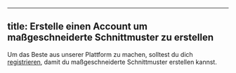 ***

## title: Erstelle einen Account um maßgeschneiderte Schnittmuster zu erstellen

Um das Beste aus unserer Plattform zu machen, solltest du dich [registrieren](/signup/), damit du maßgeschneiderte Schnittmuster erstellen kannst.
